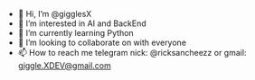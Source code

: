 - 👋 Hi, I’m @gigglesX
- 👀 I’m interested in AI and BackEnd
- 🌱 I’m currently learning Python
- 💞️ I’m looking to collaborate on with everyone
- 📫 How to reach me telegram nick: @ricksancheezz or gmail: giggle.XDEV@gmail.com

<!---
gigglesX/gigglesX is a ✨ special ✨ repository because its `README.md` (this file) appears on your GitHub profile.
You can click the Preview link to take a look at your changes.
--->
